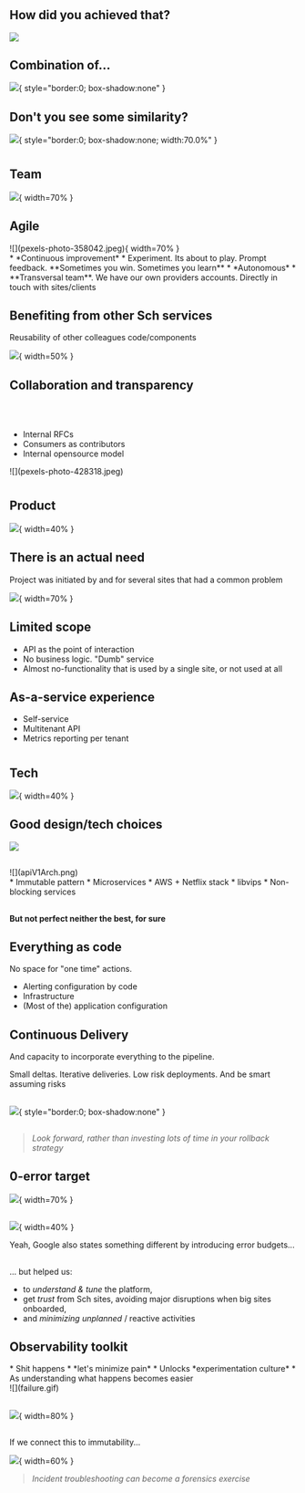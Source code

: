 #

## How did you achieved that?

![](magic.gif)


## Combination of...

![](https://docs.google.com/drawings/u/0/d/1qf2IIJ3VDIRXp2m_cFuOw6wUXl3o-ZJSToRcpdVBjz4/export/svg?id=1qf2IIJ3VDIRXp2m_cFuOw6wUXl3o-ZJSToRcpdVBjz4&pageid=p){ style="border:0; box-shadow:none" }

## Don't you see some similarity?

![](https://docs.google.com/drawings/u/0/d/1Q1pXKPKSngwxlpDLV6szW01RQDPdqE2VvKkbWo6Qxw0/export/svg?id=1Q1pXKPKSngwxlpDLV6szW01RQDPdqE2VvKkbWo6Qxw0&pageid=p){ style="border:0; box-shadow:none; width:70.0%" }

#

## Team

![](team-girls-basketball-team-girls-basketball-159812.jpeg){ width=70% }

## Agile

<div id="left">
![](pexels-photo-358042.jpeg){ width=70% }
</div>
<div id="right">
* *Continuous improvement*
    * Experiment. Its about to play. Prompt feedback. **Sometimes you win. Sometimes you learn**
* *Autonomous*
    * **Transversal team**. We have our own providers accounts. Directly in touch with sites/clients
</div>

## Benefiting from other Sch services

Reusability of other colleagues code/components

![](devConsole.jpg){ width=50% }


## Collaboration and transparency

<div id="left">
<br>
<br>


* Internal RFCs
* Consumers as contributors
* Internal opensource model 
</div>
<div id="right">
![](pexels-photo-428318.jpeg)
</div>

#

## Product

![](pexels-photo-209722.jpeg){ width=40% }

## There is an actual need

Project was initiated by and for several sites that had a common problem

![](pexels-photo-1040482.jpeg){ width=70% }

## Limited scope

* API as the point of interaction
* No business logic. "Dumb" service
* Almost no-functionality that is used by a single site, or not used at all

## As-a-service experience

* Self-service
* Multitenant API
* Metrics reporting per tenant

#

## Tech

![](basketball-professional-action-player-163423.jpeg){ width=40% }


## Good design/tech choices

![](pexels-photo-917503.jpeg)

##
<div id="left">
![](apiV1Arch.png)
</div>
<div id="right">
* Immutable pattern
* Microservices
* AWS + Netflix stack
* libvips
* Non-blocking services
</div>

##
**But not perfect neither the best, for sure**

## Everything as code 

No space for "one time" actions.

* Alerting configuration by code
* Infrastructure  
* (Most of the) application configuration

## Continuous Delivery

And capacity to incorporate everything to the pipeline. 

Small deltas. Iterative deliveries. Low risk deployments. And be smart assuming risks

## 
![](https://docs.google.com/drawings/u/0/d/1ow8G2sYAyLT74FK1W-gsXRtqBkg5Ibsa0LbFTSrJUGM/export/svg?id=1ow8G2sYAyLT74FK1W-gsXRtqBkg5Ibsa0LbFTSrJUGM&pageid=p){ style="border:0; box-shadow:none" }

##
> *Look forward, rather than investing lots of time in your rollback strategy*

## 0-error target
![](nbastats.jpg){ width=70% }

##
![](71TheKvgqML.jpg){ width=40% }

Yeah, Google also states something different by introducing error budgets...

##
... but helped us:
 
* to *understand & tune* the platform,
* get *trust* from Sch sites, avoiding major disruptions when big sites onboarded, 
* and *minimizing unplanned* / reactive activities

## Observability toolkit
<div id="left">
* Shit happens
    * *let's minimize pain*
* Unlocks *experimentation culture*
    * As understanding what happens becomes easier 
</div>
<div id="right">
![](failure.gif)
</div>

##
![](hystrixDashboardTurbine_quick.gif){ width=80% }

## 
If we connect this to immutability...

![](pexels-photo-1293265.jpeg){ width=60% }

> *Incident troubleshooting can become a forensics exercise*
